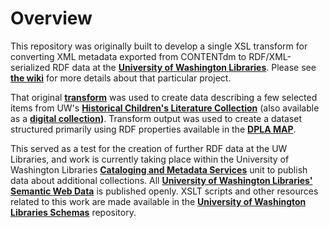 # Overview
This repository was originally built to develop a single XSL transform for converting XML metadata exported from CONTENTdm to RDF/XML-serialized RDF data at the **[University of Washington Libraries](http://www.lib.washington.edu/)**. Please see **[the wiki](https://github.com/briesenberg07/contentdmToRdfXml/wiki)** for more details about that particular project.

That original **[transform](DraftXSL/Cdm2RdfXml_01.xsl)** was used to create data describing a few selected items from UW's **[Historical Children's Literature Collection](http://guides.lib.uw.edu/c.php?g=341698&p=2299537)** (also available as a **[digital collection](http://content.lib.washington.edu/childrensweb/index.html))**. Transform output was used to create a dataset structured primarily using RDF properties available in the **[DPLA MAP](https://pro.dp.la/hubs/metadata-application-profile)**. 

This served as a test for the creation of further RDF data at the UW Libraries, and work is currently taking place within the University of Washington Libraries **[Cataloging and Metadata Services](https://www.lib.washington.edu/msd)** unit to publish data about additional collections. All **[University of Washington Libraries' Semantic Web Data](https://doi.org/10.6069/uwlib.55.a)** is published openly. XSLT scripts and other resources related to this work are made available in the **[University of Washington Libraries Schemas](https://github.com/UniverityOfWashingtonLibrariesSchemas/schemasProject)** repository.
